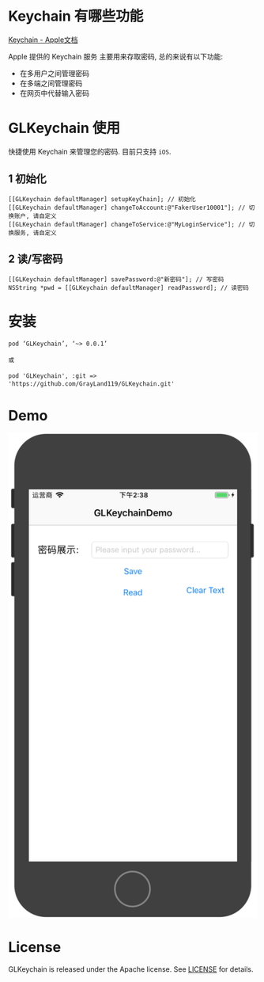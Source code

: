 
# Keychain 有哪些功能

[Keychain - Apple文档](https://developer.apple.com/library/content/documentation/Security/Conceptual/keychainServConcepts/01introduction/introduction.html#//apple_ref/doc/uid/TP30000897-CH203-TP1)

Apple 提供的 Keychain 服务 主要用来存取密码, 总的来说有以下功能:

* 在多用户之间管理密码
* 在多端之间管理密码
* 在网页中代替输入密码

# GLKeychain 使用

快捷使用 Keychain 来管理您的密码. 目前只支持 `iOS`.

## 1 初始化

```objc
[[GLKeychain defaultManager] setupKeyChain]; // 初始化
[[GLKeychain defaultManager] changeToAccount:@"FakerUser10001"]; // 切换账户, 请自定义
[[GLKeychain defaultManager] changeToService:@"MyLoginService"]; // 切换服务, 请自定义
```

## 2 读/写密码

```objc
[[GLKeychain defaultManager] savePassword:@"新密码"]; // 写密码
NSString *pwd = [[GLKeychain defaultManager] readPassword]; // 读密码
```

# 安装

```
pod ‘GLKeychain’, ‘~> 0.0.1’

或

pod 'GLKeychain', :git => 'https://github.com/GrayLand119/GLKeychain.git'

```


# Demo

![DemoImage](https://github.com/GrayLand119/GLKeychain/blob/master/GLKeychainDemo01.png)

# License

GLKeychain is released under the Apache license. See [LICENSE](/LICENSE) for details.
